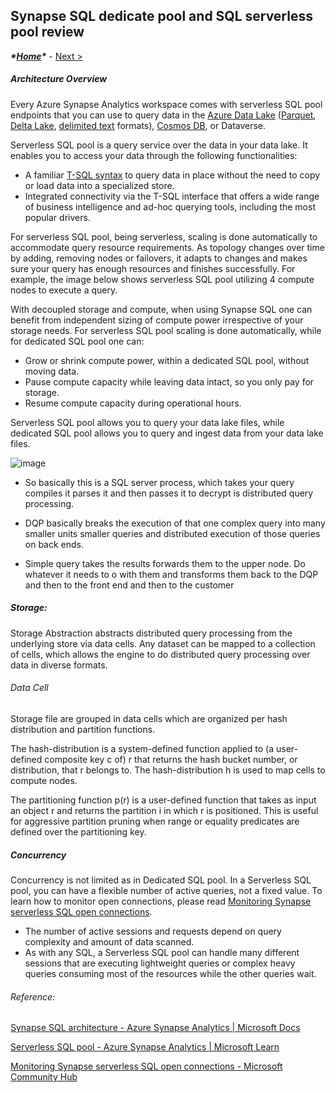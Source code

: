 ## Synapse SQL dedicate pool and SQL serverless pool review

***\*[Home](Agenda_serveless.md)\**** - [Next >](Serveless_Query_Basics.md)

##### Architecture Overview

Every Azure Synapse Analytics workspace comes with serverless SQL pool endpoints that you can use to query data in the [Azure Data Lake](https://learn.microsoft.com/en-us/azure/synapse-analytics/sql/query-data-storage) ([Parquet](https://learn.microsoft.com/en-us/azure/synapse-analytics/sql/query-data-storage#query-parquet-files), [Delta Lake](https://learn.microsoft.com/en-us/azure/synapse-analytics/sql/query-delta-lake-format), [delimited text](https://learn.microsoft.com/en-us/azure/synapse-analytics/sql/query-data-storage#query-csv-files) formats), [Cosmos DB](https://learn.microsoft.com/en-us/azure/synapse-analytics/sql/query-cosmos-db-analytical-store?toc=/azure/synapse-analytics/toc.json&bc=/azure/synapse-analytics/breadcrumb/toc.json&tabs=openrowset-key), or Dataverse.

Serverless SQL pool is a query service over the data in your data lake. It enables you to access your data through the following functionalities:

- A familiar [T-SQL syntax](https://learn.microsoft.com/en-us/azure/synapse-analytics/sql/overview-features) to query data in place without the need to copy or load data into a specialized store.
- Integrated connectivity via the T-SQL interface that offers a wide range of business intelligence and ad-hoc querying tools, including the most popular drivers.

For serverless SQL pool, being serverless, scaling is done automatically to accommodate query resource requirements. As topology changes over time by adding, removing nodes or failovers, it adapts to changes and makes sure your query has enough resources and finishes successfully. For example, the image below shows serverless SQL pool utilizing 4 compute nodes to execute a query.

With decoupled storage and compute, when using Synapse SQL one can benefit from independent sizing of compute power irrespective of your storage needs. For serverless SQL pool scaling is done automatically, while for dedicated SQL pool one can:

- Grow or shrink compute power, within a dedicated SQL pool, without moving data.
- Pause compute capacity while leaving data intact, so you only pay for storage.
- Resume compute capacity during operational hours.

Serverless SQL pool allows you to query your data lake files, while dedicated SQL pool allows you to query and ingest data from your data lake files.

![image](https://user-images.githubusercontent.com/62876278/195101572-25795a60-977b-49ee-b3cb-dc9fe0539051.png)


 

- So     basically this is a SQL server process, which takes your query compiles it  parses it and then passes it to decrypt is distributed query processing.

- DQP     basically breaks the execution of that one complex query into many smaller     units smaller queries and distributed execution of those queries on back    ends. 
- Simple query     takes the results forwards them to the upper node. Do whatever it needs to     o with them and transforms them back to the DQP and then to the front end    and then to the customer

##### Storage:

Storage Abstraction abstracts distributed query processing from the underlying  store via data cells. Any dataset can be  mapped to a collection of cells, which allows the engine to do distributed query processing over data in diverse formats. 

###### Data Cell

Storage file are grouped in data cells which are organized per hash distribution and partition functions.

The hash-distribution is a system-defined function applied to  (a user-defined composite key c of) r that returns the hash bucket  number, or distribution, that r belongs to. The hash-distribution h is used to map cells to compute nodes.

The partitioning function p(r) is a user-defined function that takes  as input an object r and returns the partition i in which r is  positioned. This is useful for aggressive partition pruning when  range or equality predicates are defined over the partitioning key.  

##### Concurrency

Concurrency is not limited as in Dedicated SQL pool. In a Serverless SQL pool, you can have a flexible number of active queries, not a fixed value. To learn how to monitor open connections, please read [Monitoring Synapse serverless SQL open connections](https://techcommunity.microsoft.com/t5/azure-synapse-analytics-blog/monitoring-synapse-serverless-sql-open-connections/ba-p/3298577).

- The number of active sessions and requests depend on query complexity and amount of data scanned. 
- As with any SQL, a Serverless SQL pool can handle many different sessions that are executing lightweight queries or complex heavy queries consuming most of the resources while the other queries wait.

###### Reference:

[Synapse SQL architecture - Azure Synapse Analytics | Microsoft Docs](https://docs.microsoft.com/en-us/azure/synapse-analytics/sql/overview-architecture)

[Serverless SQL pool - Azure Synapse Analytics | Microsoft Learn](https://learn.microsoft.com/en-us/azure/synapse-analytics/sql/on-demand-workspace-overview)

[Monitoring Synapse serverless SQL open connections - Microsoft Community Hub](https://techcommunity.microsoft.com/t5/azure-synapse-analytics-blog/monitoring-synapse-serverless-sql-open-connections/ba-p/3298577)
